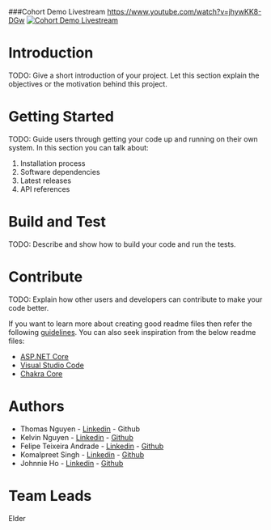 ###Cohort Demo Livestream
https://www.youtube.com/watch?v=jhywKK8-DGw
[![Cohort Demo Livestream](https://img.youtube.com/vi/jhywKK8-DGw/0.jpg)](https://www.youtube.com/watch?v=jhywKK8-DGw)
# Introduction 
TODO: Give a short introduction of your project. Let this section explain the objectives or the motivation behind this project. 

# Getting Started
TODO: Guide users through getting your code up and running on their own system. In this section you can talk about:
1.	Installation process
2.	Software dependencies
3.	Latest releases
4.	API references

# Build and Test
TODO: Describe and show how to build your code and run the tests. 

# Contribute
TODO: Explain how other users and developers can contribute to make your code better. 

If you want to learn more about creating good readme files then refer the following [guidelines](https://docs.microsoft.com/en-us/azure/devops/repos/git/create-a-readme?view=azure-devops). You can also seek inspiration from the below readme files:
- [ASP.NET Core](https://github.com/aspnet/Home)
- [Visual Studio Code](https://github.com/Microsoft/vscode)
- [Chakra Core](https://github.com/Microsoft/ChakraCore)

# Authors
- Thomas Nguyen - [Linkedin](https://www.linkedin.com/in/tn9517/) - Github
- Kelvin Nguyen - [Linkedin](https://www.linkedin.com/in/kelvincelsius/) - [Github](https://github.com/callmecelsius)
- Felipe Teixeira Andrade - [Linkedin](https://www.linkedin.com/in/felipe-teixeira-andrade/) - [Github](https://github.com/felipetexa)
- Komalpreet Singh - [Linkedin](https://www.linkedin.com/in/komalpreet-singh-40ab17187/) - [Github](https://github.com/Komalpreet05)
- Johnnie Ho - [Linkedin](https://www.linkedin.com/in/johnnie-ho/) - [Github](https://github.com/hoj2atwit)

# Team Leads
Elder
